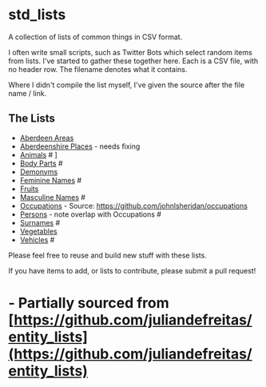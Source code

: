 # std_lists
A collection of lists of common things in CSV format. 

I often write small scripts, such as Twitter Bots which select random items from lists. I've started to gather these together here. Each is a CSV file, with no header row. The filename denotes what it contains.

Where I didn't compile the list myself, I've given the source after the file name / link. 

##  The Lists
* [Aberdeen Areas](aberdeen_areas.csv)
* [Aberdeenshire Places](aberdeenshire_places.tsv) - needs fixing
* [Animals](animals.csv) # ]
* [Body Parts](body_parts.csv) #
* [Demonyms](demonyms.csv)
* [Feminine Names](feminine_names.csv) #
* [Fruits](fruits.csv)
* [Masculine Names](masculine_names.csv) #
* [Occupations](occupations.csv) - Source: https://github.com/johnlsheridan/occupations
* [Persons](persons.csv) - note overlap with Occupations # 
* [Surnames](surnames.csv) # 
* [Vegetables](vegetables.csv)
* [Vehicles](vehicles.csv) #

Please feel free to reuse and build new stuff with these lists. 

If you have items to add, or lists to contribute, please submit a pull request! 


# - Partially sourced from [https://github.com/juliandefreitas/entity_lists](https://github.com/juliandefreitas/entity_lists)